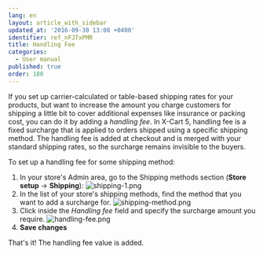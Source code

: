 ```yaml
---
lang: en
layout: article_with_sidebar
updated_at: '2016-09-30 13:08 +0400'
identifier: ref_nFJTxPMR
title: Handling Fee
categories:
  - User manual
published: true
order: 180
---
```

If you set up carrier-calculated or table-based shipping rates for your products, but want to increase the amount you charge customers for shipping a little bit to cover additional expenses like insurance or packing cost, you can do it by adding a _handling fee_. In X-Cart 5, handling fee is a fixed surcharge that is applied to orders shipped using a specific shipping method. The handling fee is added at checkout and is merged with your standard shipping rates, so the surcharge remains invisible to the buyers.

To set up a handling fee for some shipping method:

1.  In your store's Admin area, go to the Shipping methods section (**Store setup** -> **Shipping**):
    ![shipping-1.png]({{site.baseurl}}/attachments/ref_nFJTxPMR/shipping-1.png)
2.  In the list of your store's shipping methods, find the method that you want to add a surcharge for.
    ![shipping-method.png]({{site.baseurl}}/attachments/ref_nFJTxPMR/shipping-method.png)
3.  Click inside the _Handling fee_ field and specify the surcharge amount you require.
    ![handling-fee.png]({{site.baseurl}}/attachments/ref_nFJTxPMR/handling-fee.png)
4.  **Save changes** 


That's it! The handling fee value is added.
